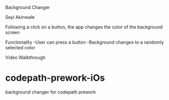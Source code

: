Background Changer

Seyi Akinwale

Following a click on a button, the app changes the color of the background screen

Functionality
-User can press a button
-Background changes to a randomly selected color

Video Walkthrough

# codepath-prework-iOs
background changer for codepath prework
